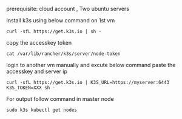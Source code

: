 prerequisite: cloud account , Two ubuntu servers 

<p> Install k3s using below command on 1st vm </p>

```
curl -sfL https://get.k3s.io | sh -
```

<p> copy the accesskey token </p>

```
cat /var/lib/rancher/k3s/server/node-token
```
<p>login to another vm manually and excute below command paste the accesskey and server ip</p>

```
curl -sfL https://get.k3s.io | K3S_URL=https://myserver:6443 K3S_TOKEN=XXX sh -
```
<p> For output follow command in master node</P>

```
sudo k3s kubectl get nodes
```
